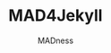 ---
title: MAD4Jekyll
github: https://github.com/madforjekyll/madforjekyll.github.io
demo: http://madforjekyll.github.io
author: MADness
ssg:
  - Jekyll
cms:
  - No Cms
---